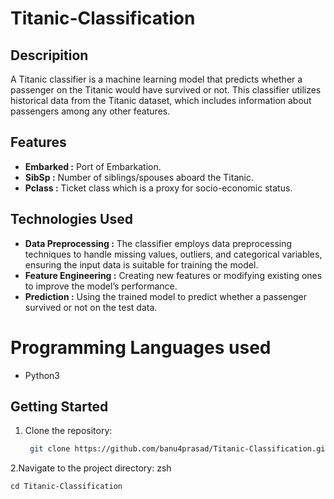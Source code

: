 # Titanic-Classification

## Descripition
A Titanic classifier is a machine learning model that predicts whether a passenger on the Titanic would have survived or not. This classifier utilizes historical data from the Titanic dataset, which includes information about passengers among any other features.

## Features
- **Embarked :** Port of Embarkation.
- **SibSp :** Number of siblings/spouses aboard the Titanic.
- **Pclass :** Ticket class which is a proxy for socio-economic status.

## Technologies Used
- **Data Preprocessing :** The classifier employs data preprocessing techniques to handle missing values, outliers, and categorical variables, ensuring the input data is suitable for training the model.
- **Feature Engineering :**  Creating new features or modifying existing ones to improve the model’s performance.
- **Prediction :** Using the trained model to predict whether a passenger survived or not on the test data.

# Programming Languages used
- Python3

## Getting Started
1. Clone the repository:
   ```bash
    git clone https://github.com/banu4prasad/Titanic-Classification.git
2.Navigate to the project directory:
zsh
```
cd Titanic-Classification
